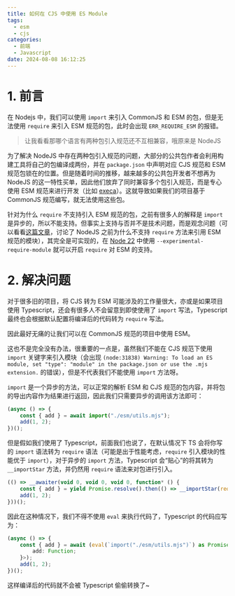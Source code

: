 ```yaml
---
title: 如何在 CJS 中使用 ES Module
tags:
  - esm
  - cjs
categories:
  - 前端
  - Javascript
date: 2024-08-08 16:12:25
---
```

# 1. 前言

在 Nodejs 中，我们可以使用 `import` 来引入 CommonJS 和 ESM 的包，但是无法使用 `require` 来引入 ESM 规范的包，此时会出现 `ERR_REQUIRE_ESM` 的报错。

>  让我看看那哪个语言有两种包引入规范还不互相兼容，哦原来是 NodeJS

为了解决 NodeJS 中存在两种包引入规范的问题，大部分的公共包作者会利用构建工具将自己的包编译成两份，并在 `package.json` 中声明对应 CJS 规范和 ESM 规范包锁在的位置。但是随着时间的推移，越来越多的公共包开发者不想再为 NodeJS 的这一特性买单，因此他们放弃了同时兼容多个包引入规范，而是专心使用 ESM 规范来进行开发（比如 [execa](https://github.com/sindresorhus/execa)）。这就导致如果我们的项目基于 CommonJS 规范编写，就无法使用这些包。

 针对为什么 `require` 不支持引入 ESM 规范的包，之前有很多人的解释是 `import` 是异步的，所以不能支持。但事实上支持与否并不是技术问题，而是观念问题（可以看看[这篇文章](https://joyeecheung.github.io/blog/2024/03/18/require-esm-in-node-js/)，讨论了 NodeJS 之前为什么不支持 `require` 方法来引用 ESM 规范的模块），其完全是可实现的，在 [Node 22](https://nodejs.org/en/blog/announcements/v22-release-announce#support-requireing-synchronous-esm-graphs) 中使用 `--experimental-require-module` 就可以开启 `require` 对 ESM 的支持。

# 2. 解决问题

对于很多旧的项目，将 CJS 转为 ESM 可能涉及的工作量很大，亦或是如果项目使用 Typescript，还会有很多人不会留意到即使使用了 `import` 写法，Typescript 最终也会根据默认配置将编译后的代码转为 `require` 写法。

因此最好无痛的让我们可以在 CommonJS 规范的项目中使用 ESM。

这也不是完全没有办法，很重要的一点是，虽然我们不能在 CJS 规范下使用 `import` 关键字来引入模块（会出现 `(node:31838) Warning: To load an ES module, set "type": "module" in the package.json or use the .mjs extension.` 的错误），但是不代表我们不能使用 `import`  方法呀。

`import` 是一个异步的方法，可以正常的解析 ESM 和 CJS 规范的包内容，并将包的导出内容作为结果进行返回，因此我们只需要异步的调用该方法即可：

```js
(async () => {
    const { add } = await import("./esm/utils.mjs");
    add(1, 2);
})();
```

但是假如我们使用了 Typescript，前面我们也说了，在默认情况下 TS 会将你写的 `import` 语法转为 `require` 语法（可能是出于性能考虑，`require` 引入模块的性能优于 `import`），对于异步的 `import` 方法，Typescript 会“贴心”的将其转为 `__importStar` 方法，并仍然用 `require` 语法来对包进行引入。

```ts
(() => __awaiter(void 0, void 0, void 0, function* () {
    const { add } = yield Promise.resolve().then(() => __importStar(require("./esm/utils.mjs")));
    add(1, 2);
}))();
```

因此在这种情况下，我们不得不使用 `eval` 来执行代码了，Typescript 的代码应写为：

```ts
(async () => {
    const { add } = await (eval(`import("./esm/utils.mjs")`) as Promise<{
        add: Function;
    }>);
    add(1, 2);
})();
```

这样编译后的代码就不会被 Typescript 偷偷转换了~